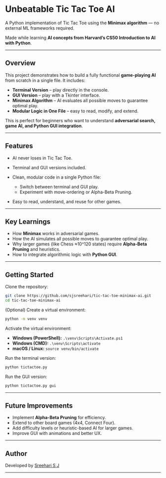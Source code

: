 # Unbeatable Tic Tac Toe AI

A Python implementation of Tic Tac Toe using the **Minimax algorithm** — no external ML frameworks required.

Made while learning **AI concepts from Harvard’s CS50 Introduction to AI with Python**.

---

## Overview

This project demonstrates how to build a fully functional **game-playing AI** from scratch in a single file. It includes:

* **Terminal Version** – play directly in the console.
* **GUI Version** – play with a Tkinter interface.
* **Minimax Algorithm** – AI evaluates all possible moves to guarantee optimal play.
* **Modular Logic in One File** – easy to read, modify, and extend.

This is perfect for beginners who want to understand **adversarial search, game AI, and Python GUI integration**.

---

## Features

* AI never loses in Tic Tac Toe.
* Terminal and GUI versions included.
* Clean, modular code in a single Python file:

  * Switch between terminal and GUI play.
  * Experiment with move-ordering or Alpha-Beta Pruning.
* Easy to read, understand, and reuse for other games.

---

## Key Learnings

* How **Minimax** works in adversarial games.
* How the AI simulates all possible moves to guarantee optimal play.
* Why larger games (like Chess ≈10^120 states) require **Alpha-Beta Pruning** and heuristics.
* How to integrate algorithmic logic with **Python GUI**.

---

## Getting Started

Clone the repository:

```bash
git clone https://github.com/sjsreehari/tic-tac-toe-minimax-ai.git
cd tic-tac-toe-minimax-ai
```

(Optional) Create a virtual environment:

```bash
python -m venv venv
```

Activate the virtual environment:

* **Windows (PowerShell):** `.\venv\Scripts\Activate.ps1`
* **Windows (CMD):** `.\venv\Scripts\activate`
* **macOS / Linux:** `source venv/bin/activate`

Run the terminal version:

```bash
python tictactoe.py
```

Run the GUI version:

```bash
python tictactoe.py gui
```

---


## Future Improvements

* Implement **Alpha-Beta Pruning** for efficiency.
* Extend to other board games (4x4, Connect Four).
* Add difficulty levels or heuristic-based AI for larger games.
* Improve GUI with animations and better UX.

---

## Author

Developed by [Sreehari S J](https://www.linkedin.com/in/sreeharisj/)

---
